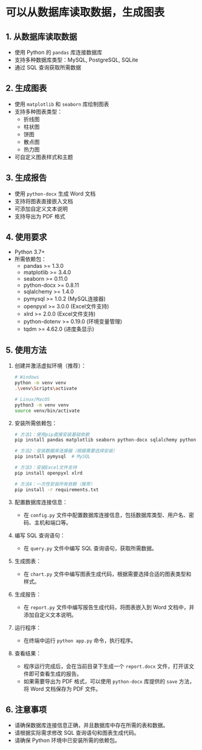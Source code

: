 # 可以从数据库读取数据，生成图表

## 1. 从数据库读取数据

- 使用 Python 的 `pandas` 库连接数据库
- 支持多种数据库类型：MySQL, PostgreSQL, SQLite
- 通过 SQL 查询获取所需数据

## 2. 生成图表

- 使用 `matplotlib` 和 `seaborn` 库绘制图表
- 支持多种图表类型：
  - 折线图
  - 柱状图
  - 饼图
  - 散点图
  - 热力图
- 可自定义图表样式和主题

## 3. 生成报告

- 使用 `python-docx` 生成 Word 文档
- 支持将图表直接嵌入文档
- 可添加自定义文本说明
- 支持导出为 PDF 格式

## 4. 使用要求

- Python 3.7+
- 所需依赖包：
  - pandas >= 1.3.0
  - matplotlib >= 3.4.0
  - seaborn >= 0.11.0
  - python-docx >= 0.8.11
  - sqlalchemy >= 1.4.0
  - pymysql >= 1.0.2 (MySQL连接器)
  - openpyxl >= 3.0.0 (Excel文件支持)
  - xlrd >= 2.0.0 (Excel文件支持)
  - python-dotenv >= 0.19.0 (环境变量管理)
  - tqdm >= 4.62.0 (进度条显示)

## 5. 使用方法

1. 创建并激活虚拟环境（推荐）：

   ```bash
   # Windows
   python -m venv venv
   .\venv\Scripts\activate

   # Linux/MacOS
   python3 -m venv venv
   source venv/bin/activate
   ```

2. 安装所需依赖包：

   ```bash
   # 方法1：使用pip直接安装基础依赖
   pip install pandas matplotlib seaborn python-docx sqlalchemy python-dotenv tqdm

   # 方法2：安装数据库连接器（根据需要选择安装）
   pip install pymysql  # MySQL

   # 方法3：安装Excel文件支持
   pip install openpyxl xlrd

   # 方法4：一次性安装所有依赖（推荐）
   pip install -r requirements.txt
   ```

3. 配置数据库连接信息：
   - 在 `config.py` 文件中配置数据库连接信息，包括数据库类型、用户名、密码、主机和端口等。

4. 编写 SQL 查询语句：
   - 在 `query.py` 文件中编写 SQL 查询语句，获取所需数据。

5. 生成图表：
   - 在 `chart.py` 文件中编写图表生成代码，根据需要选择合适的图表类型和样式。

6. 生成报告：
   - 在 `report.py` 文件中编写报告生成代码，将图表嵌入到 Word 文档中，并添加自定义文本说明。

7. 运行程序：
   - 在终端中运行 `python app.py` 命令，执行程序。

8. 查看结果：
   - 程序运行完成后，会在当前目录下生成一个 `report.docx` 文件，打开该文件即可查看生成的报告。
   - 如果需要导出为 PDF 格式，可以使用 `python-docx` 库提供的 `save` 方法，将 Word 文档保存为 PDF 文件。

## 6. 注意事项

- 请确保数据库连接信息正确，并且数据库中存在所需的表和数据。
- 请根据实际需求修改 SQL 查询语句和图表生成代码。
- 请确保 Python 环境中已安装所需的依赖包。
